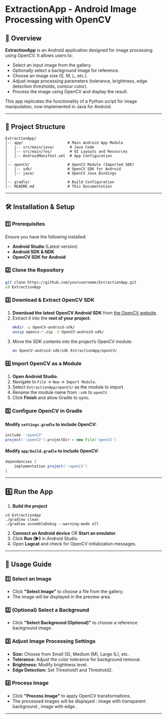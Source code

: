 # ExtractionApp - Android Image Processing with OpenCV

## 📌 Overview

**ExtractionApp** is an Android application designed for image processing using OpenCV. It allows users to:

- Select an input image from the gallery.
- Optionally select a background image for reference.
- Choose an image size (S, M, L, etc.).
- Adjust image processing parameters (tolerance, brightness, edge detection thresholds, contour color).
- Process the image using OpenCV and display the result.

This app replicates the functionality of a Python script for image manipulation, now implemented in Java for Android.

---

## 📂 Project Structure

```
ExtractionApp/
│-- app/                    # Main Android App Module
│   │-- src/main/java/       # Java Code
│   │-- src/main/res/        # UI Layouts and Resources
│   │-- AndroidManifest.xml  # App Configuration
│
│-- openCV/                 # OpenCV Module (Imported SDK)
│   │-- sdk/                # OpenCV SDK for Android
│   │-- java/               # OpenCV Java Bindings
│
│-- gradle/                 # Build Configuration
│-- README.md               # This Documentation
```
 
 
---

## 🛠️ Installation & Setup

### 1️⃣ Prerequisites

Ensure you have the following installed:

- **Android Studio** (Latest version)
- **Android SDK & NDK**
- **OpenCV SDK for Android**

### 2️⃣ Clone the Repository

```bash
git clone https://github.com/yourusername/ExtractionApp.git
cd ExtractionApp
```

### 3️⃣ Download & Extract OpenCV SDK

1. **Download the latest OpenCV Android SDK** from [the OpenCV website](https://opencv.org/releases/).
2. Extract it into the **root of your project**:
   ```bash
   mkdir -p OpenCV-android-sdk/
   unzip opencv-*.zip -d OpenCV-android-sdk/
   ```
3. Move the SDK contents into the project’s OpenCV module:
   ```bash
   mv OpenCV-android-sdk/sdk ExtractionApp/openCV/
   ```

### 4️⃣ Import OpenCV as a Module

1. **Open Android Studio**.
2. Navigate to `File` → `New` → `Import Module`.
3. Select `ExtractionApp/openCV/` as the module to import.
4. Rename the module name from `:sdk` to `openCV`.
5. Click **Finish** and allow Gradle to sync.

### 5️⃣ Configure OpenCV in Gradle

#### **Modify `settings.gradle` to include OpenCV:**

```gradle
include ':openCV'
project(':openCV').projectDir = new File('openCV')
```

#### **Modify `app/build.gradle` to include OpenCV:**

```gradle
dependencies {
    implementation project(':openCV')
}
```

---

## 6️⃣ Run the App

1. **Build the project**
``` 
cd ExtractionApp
./gradlew clean
./gradlew assembleDebug --warning-mode all

```


2. **Connect an Android device** OR **Start an emulator**.
3. Click **Run (▶)** in Android Studio.
4. Open **Logcat** and check for OpenCV initialization messages.

---

## 📸 Usage Guide

### **1️⃣ Select an Image**
- Click **"Select Image"** to choose a file from the gallery.
- The image will be displayed in the preview area.

### **2️⃣ (Optional) Select a Background**
- Click **"Select Background (Optional)"** to choose a reference background image.

### **3️⃣ Adjust Image Processing Settings**
- **Size:** Choose from Small (S), Medium (M), Large (L), etc.
- **Tolerance:** Adjust the color tolerance for background removal.
- **Brightness:** Modify brightness level.
- **Edge Detection:** Set Threshold1 and Threshold2.

### **4️⃣ Process Image**
- Click **"Process Image"** to apply OpenCV transformations.
- The processed images will be displayed : image with transparent background , image with edge .

---

 